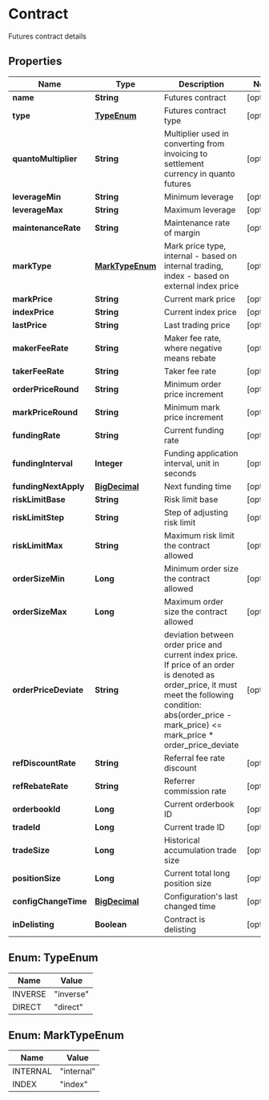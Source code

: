 
# Contract

Futures contract details

## Properties

Name | Type | Description | Notes
------------ | ------------- | ------------- | -------------
**name** | **String** | Futures contract |  [optional]
**type** | [**TypeEnum**](#TypeEnum) | Futures contract type |  [optional]
**quantoMultiplier** | **String** | Multiplier used in converting from invoicing to settlement currency in quanto futures |  [optional]
**leverageMin** | **String** | Minimum leverage |  [optional]
**leverageMax** | **String** | Maximum leverage |  [optional]
**maintenanceRate** | **String** | Maintenance rate of margin |  [optional]
**markType** | [**MarkTypeEnum**](#MarkTypeEnum) | Mark price type, internal - based on internal trading, index - based on external index price |  [optional]
**markPrice** | **String** | Current mark price |  [optional]
**indexPrice** | **String** | Current index price |  [optional]
**lastPrice** | **String** | Last trading price |  [optional]
**makerFeeRate** | **String** | Maker fee rate, where negative means rebate |  [optional]
**takerFeeRate** | **String** | Taker fee rate |  [optional]
**orderPriceRound** | **String** | Minimum order price increment |  [optional]
**markPriceRound** | **String** | Minimum mark price increment |  [optional]
**fundingRate** | **String** | Current funding rate |  [optional]
**fundingInterval** | **Integer** | Funding application interval, unit in seconds |  [optional]
**fundingNextApply** | [**BigDecimal**](BigDecimal.md) | Next funding time |  [optional]
**riskLimitBase** | **String** | Risk limit base |  [optional]
**riskLimitStep** | **String** | Step of adjusting risk limit |  [optional]
**riskLimitMax** | **String** | Maximum risk limit the contract allowed |  [optional]
**orderSizeMin** | **Long** | Minimum order size the contract allowed |  [optional]
**orderSizeMax** | **Long** | Maximum order size the contract allowed |  [optional]
**orderPriceDeviate** | **String** | deviation between order price and current index price. If price of an order is denoted as order_price, it must meet the following condition:      abs(order_price - mark_price) &lt;&#x3D; mark_price * order_price_deviate |  [optional]
**refDiscountRate** | **String** | Referral fee rate discount |  [optional]
**refRebateRate** | **String** | Referrer commission rate |  [optional]
**orderbookId** | **Long** | Current orderbook ID |  [optional]
**tradeId** | **Long** | Current trade ID |  [optional]
**tradeSize** | **Long** | Historical accumulation trade size |  [optional]
**positionSize** | **Long** | Current total long position size |  [optional]
**configChangeTime** | [**BigDecimal**](BigDecimal.md) | Configuration&#39;s last changed time |  [optional]
**inDelisting** | **Boolean** | Contract is delisting |  [optional]

## Enum: TypeEnum

Name | Value
---- | -----
INVERSE | &quot;inverse&quot;
DIRECT | &quot;direct&quot;

## Enum: MarkTypeEnum

Name | Value
---- | -----
INTERNAL | &quot;internal&quot;
INDEX | &quot;index&quot;

